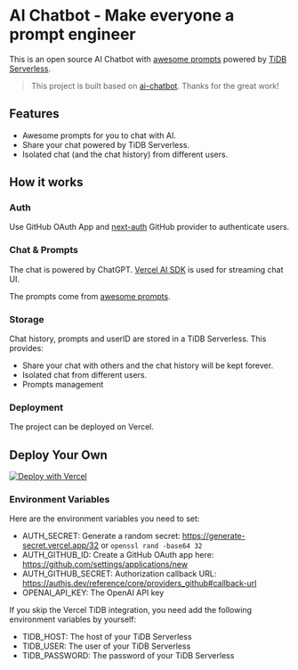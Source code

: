 # AI Chatbot - Make everyone a prompt engineer

This is an open source AI Chatbot with [awesome prompts](https://github.com/f/awesome-chatgpt-prompts) powered by [TiDB Serverless](https://tidbcloud.com/).

> This project is built based on [ai-chatbot](https://github.com/vercel-labs/ai-chatbot). Thanks for the great work!

## Features

- Awesome prompts for you to chat with AI.
- Share your chat powered by TiDB Serverless.
- Isolated chat (and the chat history) from different users.

## How it works

### Auth

Use GitHub OAuth App and [next-auth](https://github.com/nextauthjs/next-auth) GitHub provider to authenticate users. 

### Chat & Prompts

The chat is powered by ChatGPT. [Vercel AI SDK](https://sdk.vercel.ai/docs) is used for streaming chat UI.

The prompts come from [awesome prompts](https://github.com/f/awesome-chatgpt-prompts).

### Storage

Chat history, prompts and userID are stored in a TiDB Serverless. This provides:

- Share your chat with others and the chat history will be kept forever.
- Isolated chat from different users.
- Prompts management

### Deployment

The project can be deployed on Vercel.

## Deploy Your Own

[![Deploy with Vercel](https://vercel.com/button)](https://vercel.com/new/clone?repository-url=https%3A%2F%2Fgithub.com%2Fshiyuhang0%2Fmask-chatbot&env=OPENAI_API_KEY,AUTH_SECRET,AUTH_GITHUB_ID,AUTH_GITHUB_SECRET&envDescription=How%20to%20get%20these%20env%20vars&envLink=https%3A%2F%2Fgithub.com%2Fshiyuhang0%2Fai-chat%2Fblob%2Fmain%2F.env.example&integration-ids=oac_coKBVWCXNjJnCEth1zzKoF1j&skippable-integrations=1)

### Environment Variables

Here are the environment variables you need to set:

- AUTH_SECRET: Generate a random secret: https://generate-secret.vercel.app/32 or `openssl rand -base64 32`
- AUTH_GITHUB_ID: Create a GitHub OAuth app here: https://github.com/settings/applications/new
- AUTH_GITHUB_SECRET: Authorization callback URL: https://authjs.dev/reference/core/providers_github#callback-url
- OPENAI_API_KEY: The OpenAI API key

If you skip the Vercel TiDB integration, you need add the following environment variables by yourself:

- TIDB_HOST: The host of your TiDB Serverless
- TIDB_USER: The user of your TiDB Serverless
- TIDB_PASSWORD: The password of your TiDB Serverless






